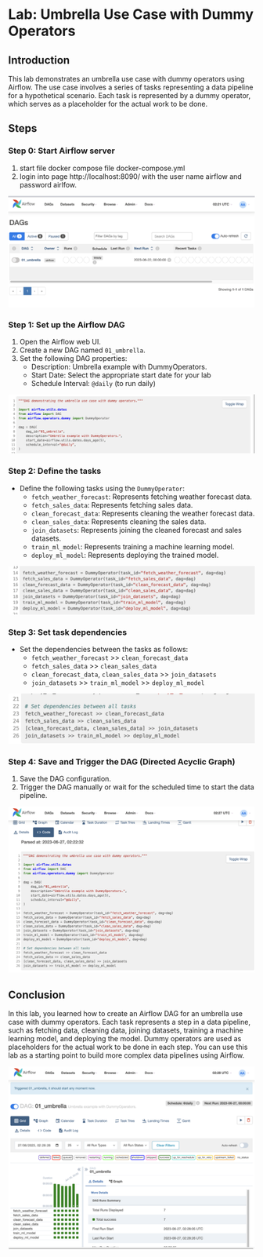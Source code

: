 # Lab: Umbrella Use Case with Dummy Operators

## Introduction

This lab demonstrates an umbrella use case with dummy operators using Airflow. The use case involves a series of tasks representing a data pipeline for a hypothetical scenario. Each task is represented by a dummy operator, which serves as a placeholder for the actual work to be done.

## Steps
### Step 0: Start Airflow server
1. start file docker compose file docker-compose.yml
2. login into page http://localhost:8090/ with the user name airflow and password airlfow.

![Alt text](./images/Step%200%3A%20Start%20Airflow%20server.png)

### Step 1: Set up the Airflow DAG

1. Open the Airflow web UI.
2. Create a new DAG named `01_umbrella`.
3. Set the following DAG properties:
   - Description: Umbrella example with DummyOperators.
   - Start Date: Select the appropriate start date for your lab
   - Schedule Interval: `@daily` (to run daily)

![Alt text](images/Step%201%3A%20Set%20up%20the%20Airflow%20DAG.png)

### Step 2: Define the tasks
- Define the following tasks using the `DummyOperator`:
   - `fetch_weather_forecast`: Represents fetching weather forecast data.
   - `fetch_sales_data`: Represents fetching sales data.
   - `clean_forecast_data`: Represents cleaning the weather forecast data.
   - `clean_sales_data`: Represents cleaning the sales data.
   - `join_datasets`: Represents joining the cleaned forecast and sales datasets.
   - `train_ml_model`: Represents training a machine learning model.
   - `deploy_ml_model`: Represents deploying the trained model.

![Alt text](images/Step%202%3A%20Define%20the%20tasks.png)

### Step 3: Set task dependencies

- Set the dependencies between the tasks as follows:
   - `fetch_weather_forecast` >> `clean_forecast_data`
   - `fetch_sales_data` >> `clean_sales_data`
   - `clean_forecast_data`, `clean_sales_data` >> `join_datasets`
   - `join_datasets` >> `train_ml_model` >> `deploy_ml_model`

![Alt text](images/Step%203%3A%20Set%20task%20dependencies.png)

### Step 4: Save and Trigger the DAG (Directed Acyclic Graph)

1. Save the DAG configuration.
2. Trigger the DAG manually or wait for the scheduled time to start the data pipeline.

![Alt text](images/Step%204%3A%20Save%20and%20Trigger%20the%20DAG.png)

## Conclusion

In this lab, you learned how to create an Airflow DAG for an umbrella use case with dummy operators. Each task represents a step in a data pipeline, such as fetching data, cleaning data, joining datasets, training a machine learning model, and deploying the model. Dummy operators are used as placeholders for the actual work to be done in each step. You can use this lab as a starting point to build more complex data pipelines using Airflow.

![Alt text](images/Conclusion.png)

